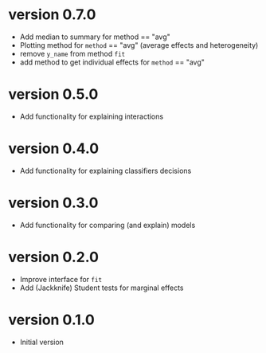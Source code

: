 # version 0.7.0

- Add median to summary for method == "avg"
- Plotting method for `method` == "avg" (average effects and heterogeneity)
- remove `y_name` from method `fit`
- add method to get individual effects for `method` == "avg"

# version 0.5.0

- Add functionality for explaining interactions

# version 0.4.0

- Add functionality for explaining classifiers decisions

# version 0.3.0

- Add functionality for comparing (and explain) models

# version 0.2.0

- Improve interface for `fit`
- Add (Jackknife) Student tests for marginal effects

# version 0.1.0

- Initial version